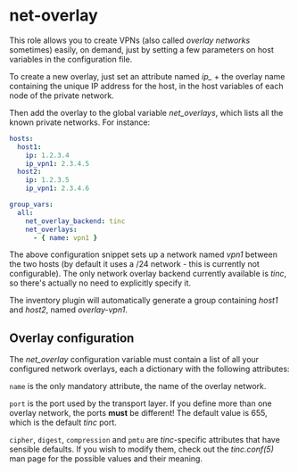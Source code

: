 net-overlay
===========

This role allows you to create VPNs (also called *overlay networks*
sometimes) easily, on demand, just by setting a few parameters on host
variables in the configuration file.

To create a new overlay, just set an attribute named *ip_* + the
overlay name containing the unique IP address for the host, in the
host variables of each node of the private network.

Then add the overlay to the global variable *net_overlays*, which
lists all the known private networks. For instance:

```yaml
hosts:
  host1:
    ip: 1.2.3.4
    ip_vpn1: 2.3.4.5
  host2:
    ip: 1.2.3.5
    ip_vpn1: 2.3.4.6

group_vars:
  all:
    net_overlay_backend: tinc
    net_overlays:
      - { name: vpn1 }
```

The above configuration snippet sets up a network named *vpn1* between
the two hosts (by default it uses a /24 network - this is currently
not configurable). The only network overlay backend currently available
is *tinc*, so there's actually no need to explicitly specify it.

The inventory plugin will automatically generate a group containing
*host1* and *host2*, named *overlay-vpn1*.

## Overlay configuration

The *net_overlay* configuration variable must contain a list of all
your configured network overlays, each a dictionary with the following
attributes:

`name` is the only mandatory attribute, the name of the overlay network.

`port` is the port used by the transport layer. If you define more
than one overlay network, the ports **must** be different! The default
value is 655, which is the default *tinc* port.

`cipher`, `digest`, `compression` and `pmtu` are *tinc*-specific
attributes that have sensible defaults. If you wish to modify them,
check out the *tinc.conf(5)* man page for the possible values and
their meaning.
